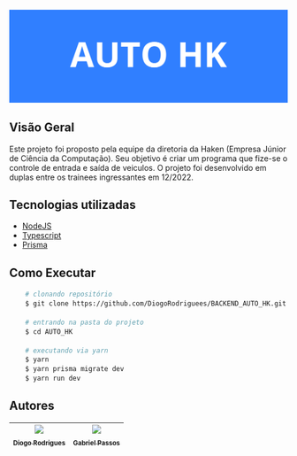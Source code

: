 ![Capa do Projeto](./img/AUTO_HK.png)

## Visão Geral

Este projeto foi proposto pela equipe da diretoria da Haken (Empresa Júnior de Ciência da Computação). Seu objetivo é criar um programa que fize-se o controle de entrada e saída de veiculos. O projeto foi desenvolvido em duplas entre os trainees ingressantes em 12/2022.

## Tecnologias utilizadas

-   [NodeJS](https://nodejs.org/en/docs)
-   [Typescript](https://www.typescriptlang.org/docs/)
-   [Prisma](https://www.prisma.io/docs/getting-started)

## Como Executar

```bash
    # clonando repositório
    $ git clone https://github.com/DiogoRodriguees/BACKEND_AUTO_HK.git

    # entrando na pasta do projeto
    $ cd AUTO_HK

    # executando via yarn
    $ yarn
    $ yarn prisma migrate dev
    $ yarn run dev
```

## Autores

| [<img src="https://avatars.githubusercontent.com/diogorodriguees" width=115><br><sub>Diogo Rodrigues</sub>](https://github.com/diogorodriguees) | [<img src="https://avatars.githubusercontent.com/GabrielMenPassos" width=115><br><sub>Gabriel Passos</sub>](https://github.com/GabrielMenPassos) |
| :---------------------------------------------------------------------------------------------------------------------------------------------: | :----------------------------------------------------------------------------------------------------------------------------------------------: |
